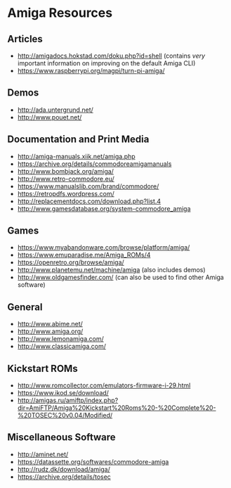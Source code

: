 # Amiga Resources

## Articles
* http://amigadocs.hokstad.com/doku.php?id=shell (contains *very* important information on improving on the default Amiga CLI)
* https://www.raspberrypi.org/magpi/turn-pi-amiga/

## Demos
* http://ada.untergrund.net/
* http://www.pouet.net/

## Documentation and Print Media
* http://amiga-manuals.xiik.net/amiga.php
* https://archive.org/details/commodoreamigamanuals
* http://www.bombjack.org/amiga/
* http://www.retro-commodore.eu/
* https://www.manualslib.com/brand/commodore/
* https://retropdfs.wordpress.com/
* http://replacementdocs.com/download.php?list.4
* http://www.gamesdatabase.org/system-commodore_amiga

## Games
* https://www.myabandonware.com/browse/platform/amiga/
* https://www.emuparadise.me/Amiga_ROMs/4
* https://openretro.org/browse/amiga/
* http://www.planetemu.net/machine/amiga (also includes demos)
* http://www.oldgamesfinder.com/ (can also be used to find other Amiga software)

## General
* http://www.abime.net/
* http://www.amiga.org/
* http://www.lemonamiga.com/
* http://www.classicamiga.com/

## Kickstart ROMs
* http://www.romcollector.com/emulators-firmware-i-29.html
* https://www.ikod.se/download/
* http://amigas.ru/amiftp/index.php?dir=AmiFTP/Amiga%20Kickstart%20Roms%20-%20Complete%20-%20TOSEC%20v0.04/Modified/

## Miscellaneous Software
* http://aminet.net/
* https://datassette.org/softwares/commodore-amiga
* http://rudz.dk/download/amiga/
* https://archive.org/details/tosec
